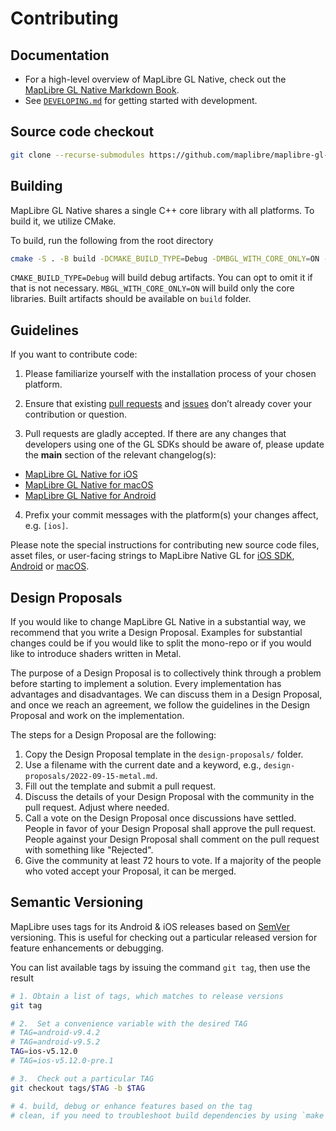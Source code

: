 # Contributing

## Documentation

- For a high-level overview of MapLibre GL Native, check out the [MapLibre GL Native Markdown Book](https://maplibre.org/maplibre-gl-native/docs/book/).
- See [`DEVELOPING.md`](DEVELOPING.md) for getting started with development.

## Source code checkout

```bash
git clone --recurse-submodules https://github.com/maplibre/maplibre-gl-native.git
```

## Building

MapLibre GL Native shares a single C++ core library with all platforms. To build it, we utilize CMake.

To build, run the following from the root directory
```bash
cmake -S . -B build -DCMAKE_BUILD_TYPE=Debug -DMBGL_WITH_CORE_ONLY=ON -DCMAKE_CXX_COMPILER_LAUNCHER=ccache -DMBGL_WITH_COVERAGE=ON
```

`CMAKE_BUILD_TYPE=Debug` will build debug artifacts. You can opt to omit it if that is not necessary.
`MBGL_WITH_CORE_ONLY=ON` will build only the core libraries.
Built artifacts should be available on `build` folder.


## Guidelines

If you want to contribute code:

1. Please familiarize yourself with the installation process of your chosen platform.

1. Ensure that existing [pull requests](https://github.com/maplibre/maplibre-gl-native/pulls) and [issues](https://github.com/maplibre/maplibre-gl-native/issues) don’t already cover your contribution or question.

1. Pull requests are gladly accepted. If there are any changes that developers using one of the GL SDKs should be aware of, please update the **main** section of the relevant changelog(s):
  * [MapLibre GL Native for iOS](platform/ios/platform/ios/CHANGELOG.md)
  * [MapLibre GL Native for macOS](platform/macos/CHANGELOG.md)
  * [MapLibre GL Native for Android](platform/android/CHANGELOG.md)

4. Prefix your commit messages with the platform(s) your changes affect, e.g. `[ios]`.

Please note the special instructions for contributing new source code files, asset files, or user-facing strings to MapLibre Native GL for [iOS SDK](platform/ios/CONTRIBUTING.md), [Android](platform/android/CONTRIBUTING.md) or [macOS](platform/ios/platform/macos/CONTRIBUTING.md).

## Design Proposals

If you would like to change MapLibre GL Native in a substantial way, we recommend that you write a Design Proposal. Examples for substantial changes could be if you would like to split the mono-repo or if you would like to introduce shaders written in Metal.

The purpose of a Design Proposal is to collectively think through a problem before starting to implement a solution. Every implementation has advantages and disadvantages. We can discuss them in a Design Proposal, and once we reach an agreement, we follow the guidelines in the Design Proposal and work on the implementation.

The steps for a Design Proposal are the following:

1. Copy the Design Proposal template in the `design-proposals/` folder.
2. Use a filename with the current date and a keyword, e.g., `design-proposals/2022-09-15-metal.md`.
3. Fill out the template and submit a pull request.
4. Discuss the details of your Design Proposal with the community in the pull request. Adjust where needed.
5. Call a vote on the Design Proposal once discussions have settled. People in favor of your Design Proposal shall approve the pull request. People against your Design Proposal shall comment on the pull request with something like "Rejected".
6. Give the community at least 72 hours to vote. If a majority of the people who voted accept your Proposal, it can be merged.

## Semantic Versioning

MapLibre uses tags for its Android & iOS releases based on [SemVer](https://semver.org) versioning.  This is useful for checking out a particular released version for feature enhancements or debugging.

You can list available tags by issuing the command `git tag`, then use the result

```bash
# 1. Obtain a list of tags, which matches to release versions
git tag

# 2.  Set a convenience variable with the desired TAG
# TAG=android-v9.4.2
# TAG=android-v9.5.2
TAG=ios-v5.12.0
# TAG=ios-v5.12.0-pre.1

# 3.  Check out a particular TAG
git checkout tags/$TAG -b $TAG

# 4. build, debug or enhance features based on the tag
# clean, if you need to troubleshoot build dependencies by using `make clean`
```
